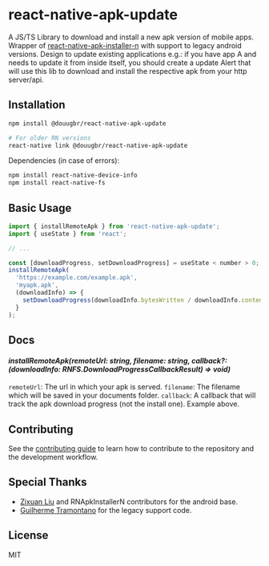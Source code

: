 # react-native-apk-update

A JS/TS Library to download and install a new apk version of mobile apps. Wrapper of [react-native-apk-installer-n](https://github.com/nodece/react-native-apk-installer-n) with support to legacy android versions. Design to update existing applications e.g.: if you have app A and needs to update it from inside itself, you should create a update Alert that will use this lib to download and install the respective apk from your http server/api.

## Installation

```sh
npm install @douugbr/react-native-apk-update

# For older RN versions
react-native link @douugbr/react-native-apk-update
```

Dependencies (in case of errors):

```sh
npm install react-native-device-info
npm install react-native-fs
```

## Basic Usage

```js
import { installRemoteApk } from 'react-native-apk-update';
import { useState } from 'react';

// ...

const [downloadProgress, setDownloadProgress] = useState < number > 0;
installRemoteApk(
  'https://example.com/example.apk',
  'myapk.apk',
  (downloadInfo) => {
    setDownloadProgress(downloadInfo.bytesWritten / downloadInfo.contentLength);
  }
);
```

## Docs

#### _installRemoteApk(remoteUrl: string, filename: string, callback?: (downloadInfo: RNFS.DownloadProgressCallbackResult) => void)_

`remoteUrl`: The url in which your apk is served.
`filename`: The filename which will be saved in your documents folder.
`callback`: A callback that will track the apk download progress (not the install one). Example above.

## Contributing

See the [contributing guide](CONTRIBUTING.md) to learn how to contribute to the repository and the development workflow.

## Special Thanks

- [Zixuan Liu](https://github.com/nodece) and RNApkInstallerN contributors for the android base.
- [Guilherme Tramontano](https://github.com/TramontaG) for the legacy support code.

## License

MIT

